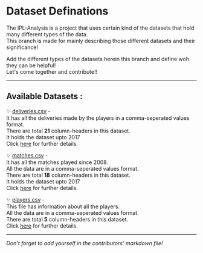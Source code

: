 # Dataset Definations

The IPL-Analysis is a project that uses certain kind of the datasets that hold many different types of the data.  
This branch is made for mainly describing those different datasets and their significance!
 
Add the different types of the datasets herein this branch and define woh they can be helpful!  
Let's come together and contribute!! 
  
  
---


## Available Datasets :

✨ [deliveries.csv]( https://github.com/Team-thedatatribune/IPL-Analysis/blob/dataset-defination/Datasets/deliveries.csv) -   
 It has all the deliveries made by the players in a comma-seperated values format.  
 There are total **21** column-headers in this dataset.  
 It holds the dataset upto 2017  
 Click [here](./deliveries.md) for further details.  


✨ [matches.csv]( https://github.com/Team-thedatatribune/IPL-Analysis/blob/dataset-defination/Datasets/matches.csv) -   
 It has all the matches played since 2008.  
 All the data are in a comma-seperated values format.  
 There are total **18** column-headers in this dataset.  
 It holds the dataset upto 2017   
 Click [here](./matches.md) for further details.  


✨ [players.csv]( https://github.com/Team-thedatatribune/IPL-Analysis/blob/dataset-defination/Datasets/players.csv) -   
 This file has information about all the players.  
 All the data are in a comma-seperated values format.  
 There are total **5** column-headers in this dataset.  
 Click [here](./players.md) for further details.  

---
  
_Don't forget to add yourself in the contributors' markdown file!_

